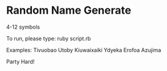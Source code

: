 # Random Name Generate

4-12 symbols

To run, please type: ruby script.rb

Examples:
Tivuobao
Utoby
Kiuwaixaiki
Ydyeka
Erofoa
Azujima

Party Hard!
